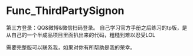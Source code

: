 # Func_ThirdPartySignon
第三方登录：QQ&微博&微信扫码登录。
自己学习官方手册之后练习的tp版，是从自己的一个半成品项目里面扒出来的代码，粗糙到难以忍受LOL


  需要完整版可以联系我，如果对你有所帮助是我的荣幸。
